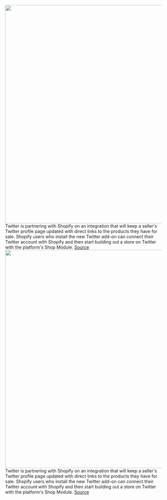 <img src='https://cdn.vox-cdn.com/thumbor/yDW_oI5ifBIleZuyygzFeldvJV0=/0x0:1920x1080/1200x800/filters:focal(807x387:1113x693)/cdn.vox-cdn.com/uploads/chorus_image/image/71002855/twitter_shopify_integration.0.jpeg' width='700px' /><br/>
Twitter is partnering with Shopify on an integration that will keep a seller's Twitter profile page updated with direct links to the products they have for sale. Shopify users who install the new Twitter add-on can connect their Twitter account with Shopify and then start building out a store on Twitter with the platform's Shop Module.
<a href='https://www.theverge.com/2022/6/22/23177413/twitter-shopify-integration-link-products-merchant-profile'> Source <a/><img src='https://cdn.vox-cdn.com/thumbor/yDW_oI5ifBIleZuyygzFeldvJV0=/0x0:1920x1080/1200x800/filters:focal(807x387:1113x693)/cdn.vox-cdn.com/uploads/chorus_image/image/71002855/twitter_shopify_integration.0.jpeg' width='700px' /><br/>
Twitter is partnering with Shopify on an integration that will keep a seller's Twitter profile page updated with direct links to the products they have for sale. Shopify users who install the new Twitter add-on can connect their Twitter account with Shopify and then start building out a store on Twitter with the platform's Shop Module.
<a href='https://www.theverge.com/2022/6/22/23177413/twitter-shopify-integration-link-products-merchant-profile'> Source <a/>
